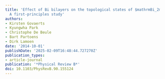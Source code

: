 ```yaml
---
title: 'Effect of Bi bilayers on the topological states of $mathrmBi_2mathrmSe_3$:
  A first-principles study'
authors:
- Kirsten Govaerts
- Kyungwha Park
- Christophe De Beule
- Bart Partoens
- Dirk Lamoen
date: '2014-10-01'
publishDate: '2025-02-09T16:48:44.727270Z'
publication_types:
- article-journal
publication: '*Physical Review B*'
doi: 10.1103/PhysRevB.90.155124
---
```

